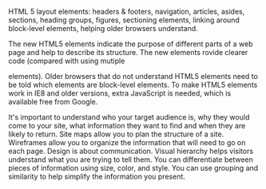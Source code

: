HTML 5 layout elements:
headers & footers, navigation, articles, asides, sections, heading groups, figures, sectioning elements, linking around block-level elements, helping older browsers understand.

The new HTML5 elements indicate the purpose of different parts of a web page and help to describe its structure. 
The new elements rovide clearer code (compared with using mutiple <div> elements). 
Older browsers that do not understand HTML5 elements need to be told which elements are block-level elements. 
To make HTML5 elements work in IE8 and older versions, extra JavaScript is needed, which is available free from Google. 

It's important to understand who your target audience is, why they would come to your site, what information they want to find and when they are likely to return. 
Site maps allow you to plan the structure of a site.
Wireframes allow you to organize the information that will need to go on each page.
Design is about communication. Visual hierarchy helps visitors understand what you are trying to tell them. 
You can differentiate between pieces of information using size, color, and style. 
You can use grouping and similarity to help simplify the information you present. 

